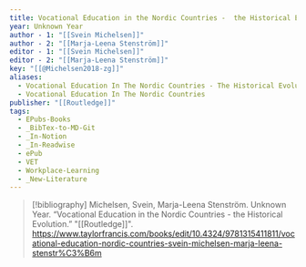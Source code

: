 ```yaml
---
title: Vocational Education in the Nordic Countries -  the Historical Evolution
year: Unknown Year
author - 1: "[[Svein Michelsen]]"
author - 2: "[[Marja-Leena Stenström]]"
editor - 1: "[[Svein Michelsen]]"
editor - 2: "[[Marja-Leena Stenström]]"
key: "[[@Michelsen2018-zg]]"
aliases:
  - Vocational Education In The Nordic Countries - The Historical Evolution
  - Vocational Education In The Nordic Countries
publisher: "[[Routledge]]"
tags:
  - EPubs-Books
  - _BibTex-to-MD-Git
  - _In-Notion
  - _In-Readwise
  - ePub
  - VET
  - Workplace-Learning
  - _New-Literature
---
```


> [!bibliography]
> Michelsen, Svein, Marja-Leena Stenström. Unknown Year. “Vocational Education in the Nordic Countries -  the Historical Evolution.” "[[Routledge]]". https://www.taylorfrancis.com/books/edit/10.4324/9781315411811/vocational-education-nordic-countries-svein-michelsen-marja-leena-stenstr%C3%B6m